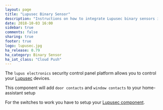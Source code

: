 ```yaml
---
layout: page
title: "Lupusec Binary Sensor"
description: "Instructions on how to integrate Lupusec binary sensors into Home Assistant."
date: 2018-10-03 16:00
sidebar: true
comments: false
sharing: true
footer: true
logo: lupusec.jpg
ha_release: 0.79
ha_category: Binary Sensor
ha_iot_class: "Cloud Push"
---
```


The `lupus electronics` security control panel platform allows you to control your [Lupusec](https://www.lupus-electronics.de) devices.

This component will add `door contacts` and `window contacts` to your home-assistant setup

For the switches to work you have to setup your [Lupusec component](/components/lupusec/).